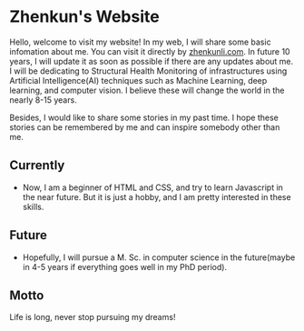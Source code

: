 # Zhenkun's Website

Hello, welcome to visit my website! In my web, I will share some basic infomation about me. You can visit it directly by [zhenkunli.com](zhenkunli.com). In future 10 years, I will update it as soon as possible if there are any updates about me. I will be dedicating to Structural Health Monitoring of infrastructures using Artificial Intelligence(AI) techniques such as Machine Learning, deep learning, and computer vision. I believe these will change the world in the nearly 8-15 years. 

Besides, I would like to share some stories in my past time. I hope these stories can be remembered by me and can inspire somebody other than me. 

## Currently

- Now, I am a beginner of HTML and CSS, and try to learn Javascript in the near future. But it is just a hobby, and I am pretty interested in these skills. 

## Future

- Hopefully, I will pursue a M. Sc. in computer science in the future(maybe in 4-5 years if everything goes well in my PhD period). 

## Motto

Life is long, never stop pursuing my dreams!
